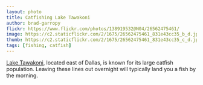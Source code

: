 ```yaml
---
layout: photo
title: Catfishing Lake Tawakoni
author: brad-garropy
flickr: https://www.flickr.com/photos/138919532@N04/26562475461/
image: https://c2.staticflickr.com/2/1675/26562475461_831e43cc35_b_d.jpg
thumb: https://c2.staticflickr.com/2/1675/26562475461_831e43cc35_c_d.jpg
tags: [fishing, catfish]
---
```


[Lake Tawakoni](http://www.laketawakoni.com/), located east of Dallas, is known for its large catfish population. Leaving these lines out overnight will typically land you a fish by the morning.

